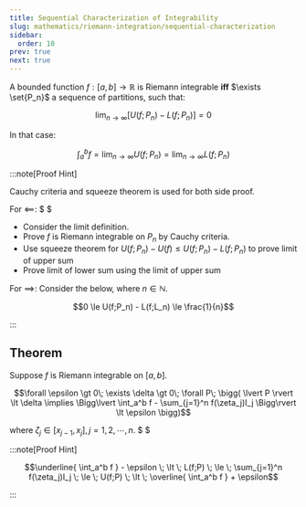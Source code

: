 ```yaml
---
title: Sequential Characterization of Integrability
slug: mathematics/riemann-integration/sequential-characterization
sidebar:
  order: 10
prev: true
next: true
---
```


A bounded function $f:[a,b]\to \mathbb{R}$ is Riemann integrable **iff**
$\exists \set{P_n}$ a sequence of partitions, such that:

```math
\lim_{n\to\infty}{
\Big[
U(f;P_n)-
L(f;P_n)
\Big]
}
=0
```

In that case:

```math
\int_a^b f
=
\lim_{n\to\infty}
U(f;P_n)
=
\lim_{n\to\infty}
L(f;P_n)
```

:::note[Proof Hint]

Cauchy criteria and squeeze theorem is used for both side proof.

For $\impliedby$: $ $

- Consider the limit definition.
- Prove $f$ is Riemann integrable on $P_n$ by Cauchy criteria.
- Use squeeze theorem for $U(f;P_n)-U(f)\le U(f;P_n)-L(f;P_n)$ to prove limit of
  upper sum
- Prove limit of lower sum using the limit of upper sum

For $\implies$: Consider the below, where $n\in\mathbb{N}$.

```math
0 \le
U(f;P_n) - L(f;L_n) \le
\frac{1}{n}
```

:::

## Theorem

Suppose $f$ is Riemann integrable on $[a,b]$.

```math
\forall \epsilon \gt 0\;
\exists \delta \gt 0\;
\forall P\;
\bigg(
\lvert P \rvert \lt \delta
\implies
\Bigg\lvert
\int_a^b f
-
\sum_{j=1}^n f(\zeta_j)I_j
\Bigg\rvert
\lt
\epsilon
\bigg)
```

where $\zeta_j \in [x_{j-1},x_j], j=1,2,\cdots,n$. $ $

:::note[Proof Hint]

```math
\underline{
\int_a^b f
} - \epsilon
\;
\lt
\;
L(f;P)
\;
\le
\;
\sum_{j=1}^n f(\zeta_j)I_j
\;
\le
\;
U(f;P)
\;
\lt
\;
\overline{
\int_a^b f
} + \epsilon
```

:::

